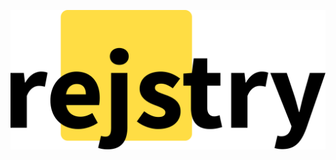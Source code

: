<!--

http://localhost:8080/package/node-sass

registries
    https://registry.npmjs.com/
    https://registry.yarnpkg.com/
reference
    cloud run
        https://cloud.google.com/run/docs
        delete files to prevent OOM
    diff
        https://github.blog/2016-12-06-how-we-made-diff-pages-3x-faster/
        https://github.blog/2016-06-13-git-2-9-has-been-released
        https://prismjs.com/test.html#language=diff
        https://en.wikipedia.org/wiki/Diff#Unified_format
        https://git-scm.com/docs/diff-format
        https://stackoverflow.com/questions/2529441/how-to-read-the-output-from-git-diff
    prior
        https://github.com/juliangruber/npm-diff
        https://diff.intrinsic.com/
        https://twitter.com/mikeal/status/1090802510497861633
        https://news.ycombinator.com/item?id=18534964
    investigate
        https://github.com/tdewolff/minify#templates
        https://github.com/gobuffalo/packr
    todo
        inline svg
        registry sub-domains
        expose 404s from registry
        track popularity
        license

 -->

![](./assets/logo.svg)
